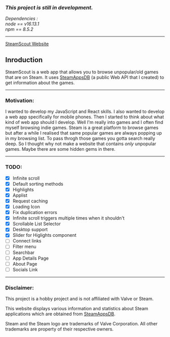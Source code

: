 ### *This project is still in development.*

*Dependencies :*<br>
*node == v16.13.1*<br>
*npm == 8.5.2*

***
[SteamScout Website](https://steam-scout.firebaseapp.com/)

## Inroduction
SteamScout is a web app that allows you to browse unpopular/old games that are on Steam.
It uses [SteamAppsDB](https://github.com/AhmetKaanGuney/steam-apps-db) (a public Web API that I created) to get information about the games.

***

### Motivation:
I wanted to develop my JavaScript and React skills.
I also wanted to develop a web app specifically for mobile phones.
Then I started to think about what kind of web app should I develop.
Well I'm really into games and I often find myself browsing indie games.
Steam is a great platform to browse games but after a while I realised that same popular 
games are always popping up in my browsing list.
To pass throgh those games you gotta search really deep.
So I thought why not make a website that contains *only* unpopular games.
Maybe there are some hidden gems in there.

<hr>

### TODO:

- [x] Infinite scroll
- [x] Default sorting methods
- [x] Highlights
- [x] Applist
- [x] Request caching
- [x] Loading Icon
- [x] Fix duplication errors
- [x] Infinite scroll triggers multiple times when it shouldn't 
- [x] Scrollable List Selector
- [x] Desktop support
- [x] Slider for Higlights component
- [ ] Connect links
- [ ] Filter menu
- [ ] Searchbar
- [ ] App Details Page
- [ ] About Page
- [ ] Socials Link

<hr>

### Disclaimer:

This project is a hobby project and is not affiliated with Valve or Steam.

This website displays various information and statistics about Steam applications which are obtained from [SteamAppsDB](https://github.com/AhmetKaanGuney/steam-apps-db).

Steam and the Steam logo are trademarks of Valve Corporation. All other trademarks are property of their respective owners.
